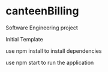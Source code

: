 # canteenBilling
Software Engineering project

Initial Template

use npm install to install dependencies

use npm start to run the application
